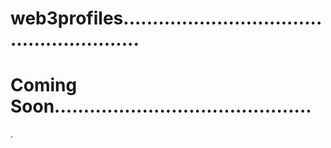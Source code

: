 # web3profiles........................................................
# Coming Soon............................................
.

